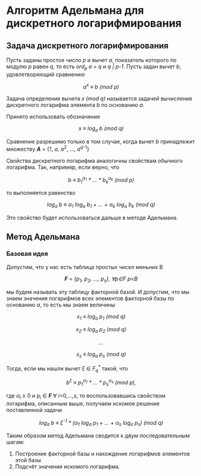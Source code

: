 # Алгоритм Адельмана для дискретного логарифмирования

## Задача дискретного логарифмирования

Пусть заданы простое число *p* и вычет *a*, показатель которого по модулю *p* равен *q*, то есть *ord<sub>p</sub> a = q* и *q | p-1*.
Пусть задан вычет *b*, удовлетворяющий сравнению

*<p align="center"> a<sup>x</sup> ≡ b (mod p) </p>*

Задача определения вычета *x (mod q)* называется задачей вычисления дискретного логарифма элемента *b* по основанию *a*.

Принято использовать обозначение

*<p align="center"> x ≡ log<sub>a</sub> b (mod q) </p>*

Сравнение разрешимо только в том случае, когда вычет *b* принадлежит множеству *__A__* = {1, *a*, *a*<sup>2</sup>, ..., *a*<sup>*q*-1</sup>}

Свойства дискретного логарифма аналогичны свойствам обычного логарифма. Так, например, если верно, что

*<p align="center"> b ≡ b<sub>1</sub><sup>α<sub>1</sub></sup> \* ... \* b<sub>k</sub><sup>α<sub>k</sub></sup> (mod p) </p>*

то выполняется равенство

*<p align="center"> log<sub>a</sub> b ≡ α<sub>1</sub> log<sub>a</sub> b<sub>1</sub> + ... + α<sub>k</sub> log<sub>a</sub> b<sub>k</sub> (mod q) </p>*

Это свойство будет использоваться дальше в методе Адельмана.

## Метод Адельмана

### Базовая идея

Допустим, что у нас есть таблица простых чисел меньних B
*<p align="center"> __F__ = {p<sub>1</sub>, p<sub>2</sub>, ..., p<sub>s</sub>}, ∀p∈F p&lt;B </p>*
мы будем называть эту таблицу факторной базой.
И допустим, что мы знаем значения логарифмов всех элементов факторной базы по основанию *a*, то есть мы знаем величины 

*<p align="center">x<sub>1</sub> ≡ log<sub>a</sub> p<sub>1</sub> (mod q)</p>* 
*<p align="center">x<sub>2</sub> ≡ log<sub>a</sub> p<sub>2</sub> (mod q)</p>* 
*<p align="center">...</p>*
*<p align="center">x<sub>s</sub> ≡ log<sub>a</sub> p<sub>s</sub> (mod q)</p>*

Тогда, если мы нашли вычет *ξ* ∈ *F<sub>q</sub><sup>\*</sup>* такой, что 
*<p align="center"> b<sup>ξ</sup> ≡ p<sub>1</sub><sup>α<sub>1</sub></sup> \* ... \* p<sub>s</sub><sup>α<sub>s</sub></sup> (mod p), </p>*
где *α<sub>i</sub>* ≥ 0 и p<sub>i</sub> ∈ *__F__* ∀ *i*=0,...,*s*,
то воспользовавшись свойством логарифма, описанным выше, получаем искомое решение поставленной задачи
*<p align="center"> log<sub>a</sub> b ≡ ξ<sup>-1</sup> \* (α<sub>1</sub> log<sub>a</sub> p<sub>1</sub> + ... + α<sub>s</sub> log<sub>a</sub> p<sub>s</sub>) (mod q) </p>*

Таким образом метод Адельмана сводится к двум последовательным шагам:
1. Построение факторной базы и нахождение логарифмов элементов этой базы
2. Подсчёт значения искомого логарифма.
